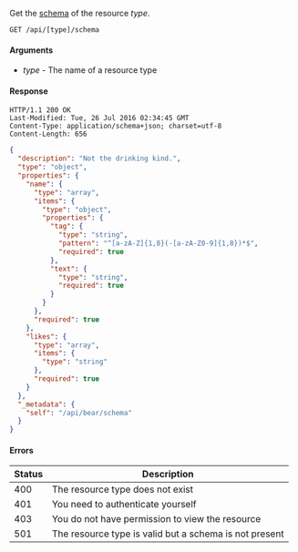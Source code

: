 Get the [schema](http://json-schema.org) of the resource *type*.

````HTTP
GET /api/[type]/schema
````

#### Arguments

- *type* - The name of a resource type

#### Response

````HTTP
HTTP/1.1 200 OK
Last-Modified: Tue, 26 Jul 2016 02:34:45 GMT
Content-Type: application/schema+json; charset=utf-8
Content-Length: 656
````

````json
{
  "description": "Not the drinking kind.",
  "type": "object",
  "properties": {
    "name": {
      "type": "array",
      "items": {
        "type": "object",
        "properties": {
          "tag": {
            "type": "string",
            "pattern": "^[a-zA-Z]{1,8}(-[a-zA-Z0-9]{1,8})*$",
            "required": true
          },
          "text": {
            "type": "string",
            "required": true
          }
        }
      },
      "required": true
    },
    "likes": {
      "type": "array",
      "items": {
        "type": "string"
      },
      "required": true
    }
  },
  "_metadata": {
    "self": "/api/bear/schema"
  }
}
````

#### Errors

Status | Description
------ | -----------
400 | The resource type does not exist
401 | You need to authenticate yourself
403 | You do not have permission to view the resource
501 | The resource type is valid but a schema is not present

